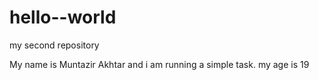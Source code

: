 # hello--world
my second repository

My name is Muntazir Akhtar  and i am running a simple task.
my age is 19
